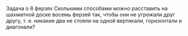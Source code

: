 Задача о 8 ферзях
Сколькими способами можно расставить на шахматной доске восемь ферзей так, чтобы они не угрожали друг другу, т. е. никакие два не стояли на одной вертикали, горизонтали и диагонали?
